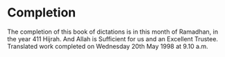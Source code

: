 Completion
==========

The completion of this book of dictations is in this month of Ramadhan,
in the year 411 Hijrah. And Allah is Sufficient for us and an Excellent
Trustee.  
 Translated work completed on Wednesday 20th May 1998 at 9.10 a.m.


